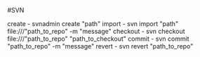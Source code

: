 #SVN

create - svnadmin create "path"
import - svn import "path" file:///"path_to_repo" -m "message"
checkout - svn checkout file:///"path_to_repo" "path_to_checkout"
commit - svn commit "path_to_repo" -m "message"
revert - svn revert "path_to_repo"


